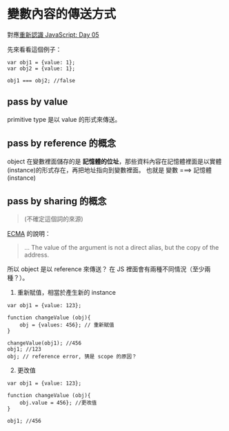 # 變數內容的傳送方式
對應[重新認識 JavaScript: Day 05]()

先來看看這個例子：
```
var obj1 = {value: 1};
var obj2 = {value: 1};

obj1 === obj2; //false
```


## pass by value
primitive type 是以 value 的形式來傳送。


## pass by reference 的概念
object 在變數裡面儲存的是 **記憶體的位址**，那些資料內容在記憶體裡面是以實體(instance)的形式存在，再把地址指向到變數裡面。  也就是 變數 ===> 記憶體(instance)

## pass by sharing 的概念
> (不確定這個詞的來源)

[ECMA](http://dmitrysoshnikov.com/ecmascript/chapter-8-evaluation-strategy/) 的說明：
> ... The value of the argument is not a direct alias, but the copy of the address.

所以 object 是以 reference 來傳送？  在 JS 裡面會有兩種不同情況（至少兩種？）。

1. 重新賦值，相當於產生新的 instance
```
var obj1 = {value: 123};

function changeValue (obj){
    obj = {values: 456}; // 重新賦值
}

changeValue(obj1); //456
obj1; //123
obj; // reference error, 猜是 scope 的原因？
```
2. 更改值
```
var obj1 = {value: 123};

function changeValue (obj){
    obj.value = 456}; //更改值
}

obj1; //456
```